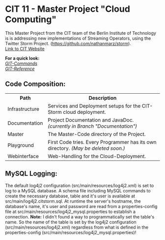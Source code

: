 CIT 11 - Master Project "Cloud Computing"
=========================================

This Master Project from the CIT team of the Berlin Institute of Technology is is addressing new implementations of Streaming Operators, using the Twitter Storm Project. (https://github.com/nathanmarz/storm).  
[Link to CIT Website](http://www.cit.tu-berlin.de/menue/lehre/curriculum/ws_20132014/verteilte_systeme_pj_msc/)

**For a quick look:**  
*[GIT-Commands](https://confluence.atlassian.com/display/STASH/Basic+Git+commands)*  
*[GIT-Reference](http://gitref.org/)*  


Code Composition:
-----------------------

<table>
  <tr>
    <th>Path</th><th>Description</th>
  </tr>


  <tr>
  	<td>Infrastructure</td><td>Services and Deployment setups for the CIT-Storm cloud deployment.</td>
  </tr>
  <tr>
  	<td>Documentation</td><td>Project Documentation and JavaDoc. <em>(currently in Branch "Documentation")</em></td>
  </tr>
  <tr>
    <td>Master</td><td>The Master-Code directory of the Project.</td>
  </tr>
  <tr>
    <td>Playground</td><td>First Code tries. Every Programmer has its own directory. <em>(May be deleted soon.)</em></td>
  </tr>
  <tr>
    <td>Webinterface</td><td>Web-Handling for the Cloud-Deployment.</td>
  </tr>
</table>

MySQL Logging:
-----------------------
The default log4j2 configuration (src/main/resources/log4j2.xml) is set to log to a MySQL database. A schema file including MySQL commands to create the necessary database, table and it's user is available at src/main/log4j2.citstorm.sql. At runtime the server's hostname, the database's name, it's user and password are read from a properties-config file at src/main/resources/log4j2_mysql.properties to establish a connection. **Note:** I didn't found a way to programmatically set the table's name. So the name of the table is set by the log4j2 configuration (src/main/resources/log4j2.xml) regardless from what is defined in the properties-config (src/main/resources/log4j2_mysql.properties)!
